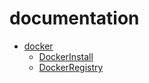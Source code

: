 # documentation


* [docker](docker/README.MD)
    * [DockerInstall](docker/DockerInstall.MD)
    * [DockerRegistry](docker/DockerRegistry.MD)
